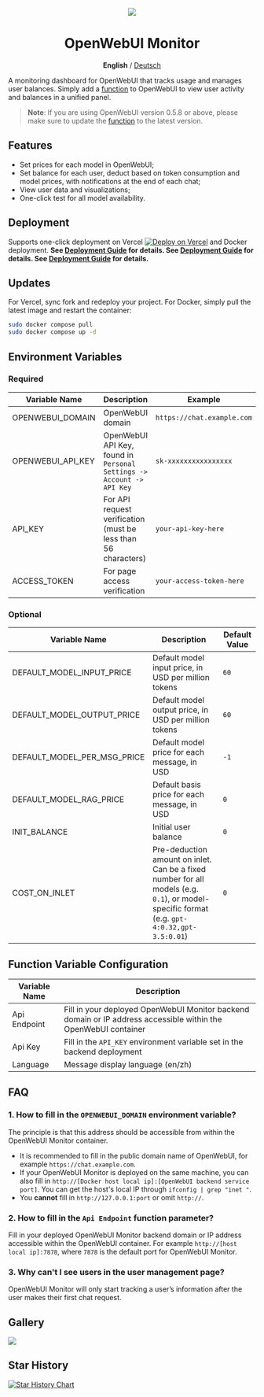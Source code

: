 <div align="center">
  
![](https://github.com/user-attachments/assets/fb90a4cc-2e54-495c-87ca-34c1a54bf2c8)

# OpenWebUI Monitor

**English** / [Deutsch](./resources/tutorials/zh-cn/README_zh.md)

</div>

A monitoring dashboard for OpenWebUI that tracks usage and manages user balances. Simply add a [function](https://github.com/VariantConst/OpenWebUI-Monitor/blob/main/resources/functions/openwebui_monitor.py) to OpenWebUI to view user activity and balances in a unified panel.

> **Note**: If you are using OpenWebUI version 0.5.8 or above, please make sure to update the [function](https://github.com/VariantConst/OpenWebUI-Monitor/blob/main/resources/functions/openwebui_monitor.py) to the latest version.

## Features

- Set prices for each model in OpenWebUI;
- Set balance for each user, deduct based on token consumption and model prices, with notifications at the end of each chat;
- View user data and visualizations;
- One-click test for all model availability.

## Deployment

Supports one-click deployment on Vercel [![Deploy on Vercel](https://vercel.com/button)](https://vercel.com/new/clone?repository-url=https%3A%2F%2Fgithub.com%2FVariantConst%2FOpenWebUI-Monitor&project-name=openwebui-monitor&repository-name=openwebui-monitor&env=OPENWEBUI_DOMAIN,OPENWEBUI_API_KEY,ACCESS_TOKEN,API_KEY) and Docker deployment. **See [Deployment Guide](https://github.com/VariantConst/OpenWebUI-Monitor/blob/main/resources/tutorials/en/deployment_guide.md) for details. See [Deployment Guide](https://github.com/VariantConst/OpenWebUI-Monitor/blob/main/resources/tutorials/en/deployment_guide.md) for details. See [Deployment Guide](https://github.com/VariantConst/OpenWebUI-Monitor/blob/main/resources/tutorials/en/deployment_guide.md) for details.**

## Updates

For Vercel, sync fork and redeploy your project. For Docker, simply pull the latest image and restart the container:

```bash
sudo docker compose pull
sudo docker compose up -d
```

## Environment Variables

### Required

| Variable Name     | Description                                                           | Example                    |
| ----------------- | --------------------------------------------------------------------- | -------------------------- |
| OPENWEBUI_DOMAIN  | OpenWebUI domain                                                      | `https://chat.example.com` |
| OPENWEBUI_API_KEY | OpenWebUI API Key, found in `Personal Settings -> Account -> API Key` | `sk-xxxxxxxxxxxxxxxx`      |
| API_KEY           | For API request verification (must be less than 56 characters)        | `your-api-key-here`        |
| ACCESS_TOKEN      | For page access verification                                          | `your-access-token-here`   |

### Optional

| Variable Name               | Description                                                                                                                                 | Default Value |
| --------------------------- | ------------------------------------------------------------------------------------------------------------------------------------------- | ------------- |
| DEFAULT_MODEL_INPUT_PRICE   | Default model input price, in USD per million tokens                                                                                        | `60`          |
| DEFAULT_MODEL_OUTPUT_PRICE  | Default model output price, in USD per million tokens                                                                                       | `60`          |
| DEFAULT_MODEL_PER_MSG_PRICE | Default model price for each message, in USD                                                                                                | `-1`          |
| DEFAULT_MODEL_RAG_PRICE     | Default basis price for each message, in USD                                                                                                | `0`           |
| INIT_BALANCE                | Initial user balance                                                                                                                        | `0`           |
| COST_ON_INLET               | Pre-deduction amount on inlet. Can be a fixed number for all models (e.g. `0.1`), or model-specific format (e.g. `gpt-4:0.32,gpt-3.5:0.01`) | `0`           |

## Function Variable Configuration

| Variable Name | Description                                                                                                    |
| ------------- | -------------------------------------------------------------------------------------------------------------- |
| Api Endpoint  | Fill in your deployed OpenWebUI Monitor backend domain or IP address accessible within the OpenWebUI container |
| Api Key       | Fill in the `API_KEY` environment variable set in the backend deployment                                       |
| Language      | Message display language (en/zh)                                                                               |

## FAQ

### 1. How to fill in the `OPENWEBUI_DOMAIN` environment variable?

The principle is that this address should be accessible from within the OpenWebUI Monitor container.

- It is recommended to fill in the public domain name of OpenWebUI, for example `https://chat.example.com`.
- If your OpenWebUI Monitor is deployed on the same machine, you can also fill in `http://[Docker host local ip]:[OpenWebUI backend service port]`. You can get the host's local IP through `ifconfig | grep "inet "`.
- You **cannot** fill in `http://127.0.0.1:port` or omit `http://`.

### 2. How to fill in the `Api Endpoint` function parameter?

Fill in your deployed OpenWebUI Monitor backend domain or IP address accessible within the OpenWebUI container. For example `http://[host local ip]:7878`, where `7878` is the default port for OpenWebUI Monitor.

### 3. Why can't I see users in the user management page?

OpenWebUI Monitor will only start tracking a user’s information after the user makes their first chat request.

<h2>Gallery</h2>

![](https://github.com/user-attachments/assets/63f23bfd-f271-41e8-a71c-2016be1d501a)

## Star History

[![Star History Chart](https://api.star-history.com/svg?repos=VariantConst/OpenWebUI-Monitor&type=Date)](https://star-history.com/#VariantConst/OpenWebUI-Monitor&Date)

